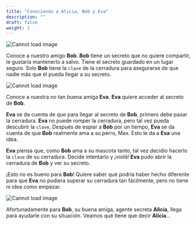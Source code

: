 ```yaml
---
title: "Conociendo a Alicia, Bob y Eva"
description: ""
draft: false
weight: 1
---
```


![Cannot load image](../img/Bob.png?height=250px)

Conoce a nuestro amigo **Bob**. **Bob** tiene un secreto que no quiere compartir, 
le gustaría mantenerlo a salvo. Tiene el secreto guardado en un lugar seguro. Solo 
**Bob** tiene la `clave` de la cerradura para asegurarse de que nadie más que él pueda 
llegar a su secreto.

![Cannot load image](../img/Eva.png?height=250px)

Conoce a nuestra no tan buena amiga **Eva**. **Eva** quiere acceder al secreto de **Bob**.

**Eva** se da cuenta de que para llegar al secreto de **Bob**, primero debe pasar la cerradura. 
**Eva** no puede romper la cerradura, pero tal vez pueda descubrir la `clave`. Después de
espiar a **Bob** por un tiempo, **Eva** se da cuenta de que **Bob** realmente ama a su perro, Max. 
Esto le da a **Eva** una idea.

**Eva** piensa que, como **Bob** ama a su mascota tanto, tal vez decidio hacerlo la `clave` de su
cerradura. Decide intentarlo y *¡violà!* **Eva** pudo abrir la cerradura de **Bob** y ver su secreto.

¡Esto no es bueno para **Bob**! Quiere saber qué podría haber hecho diferente para que **Eva** no pudiera superar su cerradura tan fácilmente, pero no tiene ni idea como empezar.

![Cannot load image](../img/Alicia.png?height=250px)

Afortunadamente para **Bob**, su buena amiga, agente secreta **Alicia**, llega para ayudarle con su
situación. Veamos qué tiene que decir **Alicia**...
